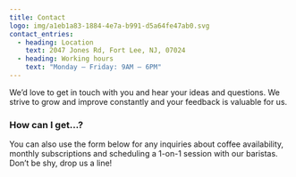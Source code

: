 ```yaml
---
title: Contact
logo: img/a1eb1a83-1884-4e7a-b991-d5a64fe47ab0.svg
contact_entries:
  - heading: Location
    text: 2047 Jones Rd, Fort Lee, NJ, 07024
  - heading: Working hours
    text: "Monday – Friday: 9AM – 6PM"
---
```


We’d love to get in touch with you and hear your ideas and
questions. We strive to grow and improve constantly and your feedback
is valuable for us.

<h3 class="f4 b lh-title mb2">How can I get…?</h3>

You can also use the form below for any inquiries about coffee
availability, monthly subscriptions and scheduling a 1-on-1 session
with our baristas. Don’t be shy, drop us a line!
